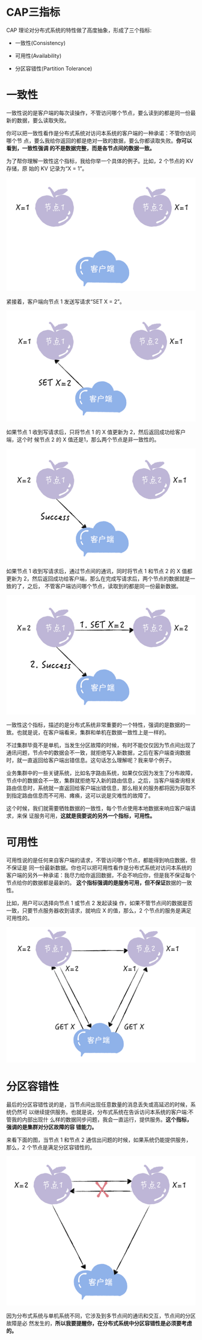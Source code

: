 # CAP三指标

CAP 理论对分布式系统的特性做了高度抽象，形成了三个指标:

- 一致性(Consistency)

- 可用性(Availability)

- 分区容错性(Partition Tolerance)



# 一致性



一致性说的是客户端的每次读操作，不管访问哪个节点，要么读到的都是同一份最新的数据，要么读取失败。

你可以把一致性看作是分布式系统对访问本系统的客户端的一种承诺：不管你访问哪个节 点，要么我给你返回的都是绝对一致的数据，要么你都读取失败。**你可以看到，一致性强调 的不是数据完整，而是各节点间的数据一致。**

为了帮你理解一致性这个指标，我给你举一个具体的例子。比如，2 个节点的 KV 存储，原 始的 KV 记录为“X = 1”。

![img](./assets/image-20211109115626377.png)

紧接着，客户端向节点 1 发送写请求“SET X = 2”。

![img](./assets/image-20211109115653903.png)

如果节点 1 收到写请求后，只将节点 1 的 X 值更新为 2，然后返回成功给客户端，这个时 候节点 2 的 X 值还是1，那么两个节点是非一致性的。

![img](./assets/image-20211109115720868.png)

如果节点 1 收到写请求后，通过节点间的通讯，同时将节点 1 和节点 2 的 X 值都更新为 2，然后返回成功给客户端，那么在完成写请求后，两个节点的数据就是一致的了，之后， 不管客户端访问哪个节点，读取到的都是同一份最新数据。

![img](./assets/image-20211109115752597.png)

一致性这个指标，描述的是分布式系统非常重要的一个特性，强调的是数据的一致。也就是说，在客户端看来，集群和单机在数据一致性上是一样的。

不过集群毕竟不是单机，当发生分区故障的时候，有时不能仅仅因为节点间出现了通讯问题，节点中的数据会不一致，就拒绝写入新数据，之后在客户端查询数据时，就一直返回给客户端出错信息。这句话怎么理解呢？我来举个例子。

业务集群中的一些关键系统，比如名字路由系统，如果仅仅因为发生了分布故障，节点中的数据会不一致，集群就拒绝写入新的路由信息，之后，当客户端查询相关路由信息时，系统就一直返回给客户端出错信息，那么相关的服务都将因为获取不到指定路由信息而不可用、瘫痪，这可以说是灾难性的故障了。

这个时候，我们就需要牺牲数据的一致性，每个节点使用本地数据来响应客户端请求，来保 证服务可用，**这就是我要说的另外一个指标，可用性。**



# 可用性

可用性说的是任何来自客户端的请求，不管访问哪个节点，都能得到响应数据，但不保证是 同一份最新数据。你也可以把可用性看作是分布式系统对访问本系统的客户端的另外一种承诺：我尽力给你返回数据，不会不响应你，但是我不保证每个节点给你的数据都是最新的。 **这个指标强调的是服务可用，但不保证**数据的一致性。

比如，用户可以选择向节点 1 或节点 2 发起读操 作，如果不管节点间的数据是否一致，只要节点服务器收到请求，就响应 X 的值，那么，2 个节点的服务是满足可用性的。

![img](./assets/image-20211109121604989.png)



# 分区容错性

最后的分区容错性说的是，当节点间出现任意数量的消息丢失或高延迟的时候，系统仍然可 以继续提供服务。也就是说，分布式系统在告诉访问本系统的客户端:不管我的内部出现什 么样的数据同步问题，我会一直运行，提供服务。**这个指标，强调的是集群对分区故障的容 错能力。**

来看下面的图，当节点 1 和节点 2 通信出问题的时候，如果系统仍能提供服务，那么，2 个节点是满足分区容错性的。

![img](./assets/image-20211109120359627.png)

因为分布式系统与单机系统不同，它涉及到多节点间的通讯和交互，节点间的分区故障是必 然发生的，**所以我要提醒你，在分布式系统中分区容错性是必须要考虑的。**
